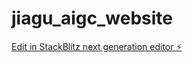 # jiagu_aigc_website

[Edit in StackBlitz next generation editor ⚡️](https://stackblitz.com/~/github.com/illimit3/jiagu_aigc_website)
